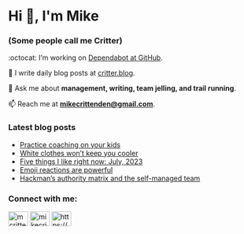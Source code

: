 # Hi 👋, I'm Mike
### (Some people call me Critter)

:octocat: I’m working on [Dependabot at GitHub](https://github.com/features/security).

📝 I write daily blog posts at [critter.blog](https://critter.blog).

💬 Ask me about **management, writing, team jelling, and trail running**.

📫 Reach me at **mikecrittenden@gmail.com**.

### Latest blog posts
<!-- BLOG-POST-LIST:START -->
- [Practice coaching on your kids](https://critter.blog/2023/07/04/practice-coaching-on-your-kids/)
- [White clothes won’t keep you cooler](https://critter.blog/2023/07/03/light-clothes-wont-keep-you-cooler/)
- [Five things I like right now: July, 2023](https://critter.blog/2023/06/30/five-things-i-like-right-now-july-2023/)
- [Emoji reactions are powerful](https://critter.blog/2023/06/29/emoji-reactions-are-powerful/)
- [Hackman’s authority matrix and the self-managed team](https://critter.blog/2023/06/28/hackmans-authority-matrix-and-the-self-managed-team/)
<!-- BLOG-POST-LIST:END -->

<h3 align="left">Connect with me:</h3>
<p align="left">
<a href="https://twitter.com/mcrittenden" target="blank"><img align="center" src="https://raw.githubusercontent.com/rahuldkjain/github-profile-readme-generator/master/src/images/icons/Social/twitter.svg" alt="mcrittenden" height="30" width="40" /></a>
<a href="https://linkedin.com/in/mikecrittenden" target="blank"><img align="center" src="https://raw.githubusercontent.com/rahuldkjain/github-profile-readme-generator/master/src/images/icons/Social/linked-in-alt.svg" alt="mikecrittenden" height="30" width="40" /></a>
<a href="https://critter.blog/feed/" target="blank"><img align="center" src="https://raw.githubusercontent.com/rahuldkjain/github-profile-readme-generator/master/src/images/icons/Social/rss.svg" alt="https://critter.blog/feed/" height="30" width="40" /></a>
</p>
